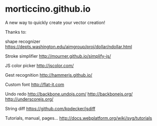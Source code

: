 # morticcino.github.io

A new way to quickly create your vector creation!

Thanks to:

shape recognizer
https://depts.washington.edu/aimgroup/proj/dollar/ndollar.html

Stroke simplifier
http://mourner.github.io/simplify-js/

JS color picker
http://jscolor.com/

Gest recognition
http://hammerjs.github.io/

Custom font
http://flat-it.com

Undo redo
http://backbone.undojs.com/
http://backbonejs.org/
http://underscorejs.org/

String diff
https://github.com/kpdecker/jsdiff

Tutorials, manual, pages...
http://docs.webplatform.org/wiki/svg/tutorials

